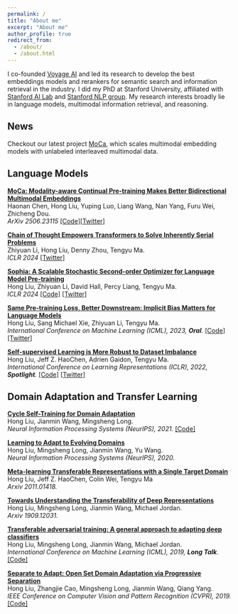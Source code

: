 ```yaml
---
permalink: /
title: "About me"
excerpt: "About me"
author_profile: true
redirect_from: 
  - /about/
  - /about.html
---
```





I co-founded [Voyage AI](https://www.voyageai.com) and led its research to develop the best embeddings models and rerankers for semantic search and information retrieval in the industry. I did my PhD at Stanford University, affiliated with [Stanford AI Lab](https://ai.stanford.edu) and [Stanford NLP group](https://nlp.stanford.edu). My research interests broadly lie in language models, multimodal information retrieval, and reasoning.

## News
Checkout our latest project [MoCa](https://haon-chen.github.io/MoCa/), which scales multimodal embedding models with unlabeled interleaved multimodal data. 


## Language Models

<b>[MoCa: Modality-aware Continual Pre-training Makes Better Bidirectional Multimodal Embeddings](https://arxiv.org/abs/2506.23115)</b> <br> Haonan Chen, Hong Liu, Yuping Luo, Liang Wang, Nan Yang, Furu Wei, Zhicheng Dou. <br> <i>ArXiv 2506.23115</i> [[Code]](https://github.com/haon-chen/MoCa)[[Twitter]]()

<b>[Chain of Thought Empowers Transformers to Solve Inherently Serial Problems](https://arxiv.org/abs/2402.12875)</b> <br> Zhiyuan Li, Hong Liu, Denny Zhou, Tengyu Ma. <br> <i>ICLR 2024</i> [[Twitter]](https://x.com/denny_zhou/status/1835761801453306089)


<b>[Sophia: A Scalable Stochastic Second-order Optimizer for Language Model Pre-training](https://arxiv.org/pdf/2305.14342)</b> <br> Hong Liu, Zhiyuan Li, David Hall, Percy Liang, Tengyu Ma. <br> <i>ICLR 2024</i> [[Code]](https://github.com/Liuhong99/Sophia) [[Twitter]](https://twitter.com/tengyuma/status/1661412995430219786)

<b>[Same Pre-training Loss, Better Downstream: Implicit Bias Matters for Language Models](https://arxiv.org/pdf/2210.14199)</b> <br> Hong Liu, Sang Michael Xie, Zhiyuan Li, Tengyu Ma. <br><i>International Conference on Machine Learning (ICML), 2023, <b>Oral</b>.</i> [[Code]](https://github.com/Liuhong99/implicitbiasmlmcode) [[Twitter]](https://twitter.com/tengyuma/status/1593328919624617985) 

<b>[Self-supervised Learning is More Robust to Dataset Imbalance](https://arxiv.org/pdf/2110.05025)</b> <br> Hong Liu, Jeff Z. HaoChen, Adrien Gaidon, Tengyu Ma. <br><i>International Conference on Learning Representations (ICLR), 2022, <b>Spotlight</b>.</i> [[Code]](https://github.com/Liuhong99/Imbalanced-SSL) [[Twitter]](https://twitter.com/tengyuma/status/1448335906524606464) 


## Domain Adaptation and Transfer Learning

<b>[Cycle Self-Training for Domain Adaptation](https://proceedings.neurips.cc/paper/2021/file/c1fea270c48e8079d8ddf7d06d26ab52-Paper.pdf)</b> <br> Hong Liu, Jianmin Wang, Mingsheng Long. <br><i>Neural Information Processing Systems (NeurIPS), 2021.</i> [[Code]](https://github.com/Liuhong99/CST) 

<b>[Learning to Adapt to Evolving Domains](https://proceedings.neurips.cc/paper/2020/file/fd69dbe29f156a7ef876a40a94f65599-Paper.pdf)</b> <br> Hong Liu, Mingsheng Long, Jianmin Wang, Yu Wang. <br><i>Neural Information Processing Systems (NeurIPS), 2020.</i> 

<b>[Meta-learning Transferable Representations with a Single Target Domain](https://arxiv.org/pdf/2011.01418)</b> <br> Hong Liu, Jeff Z. HaoChen, Colin Wei, Tengyu Ma <br><i>Arxiv 2011.01418.</i> 

<b>[Towards Understanding the Transferability of Deep Representations](https://arxiv.org/pdf/1909.12031)</b> <br> Hong Liu, Mingsheng Long, Jianmin Wang, Michael Jordan. <br><i>Arxiv 1909.12031.</i> 

<b>[Transferable adversarial training: A general approach to adapting deep classifiers](http://proceedings.mlr.press/v97/liu19b/liu19b.pdf)</b> <br> Hong Liu, Mingsheng Long, Jianmin Wang, Michael Jordan. <br><i>International Conference on Machine Learning (ICML), 2019, <b>Long Talk</b>.</i> [[Code]](https://github.com/Liuhong99/Transferable-Adversarial-Training) 

<b>[Separate to Adapt: Open Set Domain Adaptation via Progressive Separation](http://openaccess.thecvf.com/content_CVPR_2019/papers/Liu_Separate_to_Adapt_Open_Set_Domain_Adaptation_via_Progressive_Separation_CVPR_2019_paper.pdf)</b> <br> Hong Liu, Zhangjie Cao, Mingsheng Long, Jianmin Wang, Qiang Yang. <br> <i>IEEE Conference on Computer Vision and Pattern Recognition (CVPR), 2019.</i> [[Code]](https://github.com/Liuhong99/Separate_to_Adapt) 